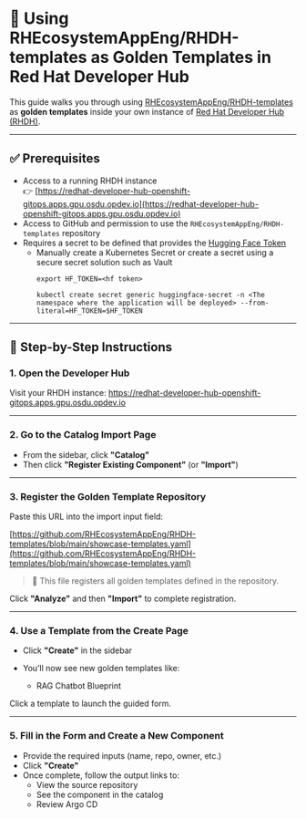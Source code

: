 # 🧩 Using RHEcosystemAppEng/RHDH-templates as Golden Templates in Red Hat Developer Hub

This guide walks you through using [RHEcosystemAppEng/RHDH-templates](https://github.com/RHEcosystemAppEng/RHDH-templates) as **golden templates** inside your own instance of [Red Hat Developer Hub (RHDH)](https://redhat-developer-hub-openshift-gitops.apps.gpu.osdu.opdev.io/).

---

## ✅ Prerequisites

- Access to a running RHDH instance  
  👉 [https://redhat-developer-hub-openshift-gitops.apps.gpu.osdu.opdev.io](https://redhat-developer-hub-openshift-gitops.apps.gpu.osdu.opdev.io)
- Access to GitHub and permission to use the `RHEcosystemAppEng/RHDH-templates` repository
- Requires a secret to be defined that provides the [Hugging Face Token](https://huggingface.co/)
  - Manually create a Kubernetes Secret or create a secret using a secure secret solution such as Vault
    ````
    export HF_TOKEN=<hf token>

    kubectl create secret generic huggingface-secret -n <The namespace where the application will be deployed> --from-literal=HF_TOKEN=$HF_TOKEN
    ````
---

## 🚀 Step-by-Step Instructions

### 1. Open the Developer Hub

Visit your RHDH instance: https://redhat-developer-hub-openshift-gitops.apps.gpu.osdu.opdev.io


---

### 2. Go to the Catalog Import Page

- From the sidebar, click **"Catalog"**
- Then click **"Register Existing Component"** (or **"Import"**)

---

### 3. Register the Golden Template Repository

Paste this URL into the import input field:

[https://github.com/RHEcosystemAppEng/RHDH-templates/blob/main/showcase-templates.yaml](https://github.com/RHEcosystemAppEng/RHDH-templates/blob/main/showcase-templates.yaml)


> 📝 This file registers all golden templates defined in the repository.

Click **"Analyze"** and then **"Import"** to complete registration.

---

### 4. Use a Template from the Create Page

- Click **"Create"** in the sidebar
- You’ll now see new golden templates like:

  - RAG Chatbot Blueprint

Click a template to launch the guided form.

---

### 5. Fill in the Form and Create a New Component

- Provide the required inputs (name, repo, owner, etc.)
- Click **"Create"**
- Once complete, follow the output links to:
  - View the source repository
  - See the component in the catalog
  - Review Argo CD
